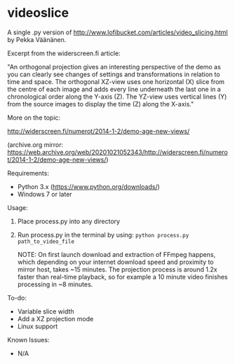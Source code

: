 # videoslice

A single .py version of http://www.lofibucket.com/articles/video_slicing.html by Pekka Väänänen.

Excerpt from the widerscreen.fi article: 

"An orthogonal projection gives an interesting perspective of the demo as you can clearly see changes of settings and transformations in relation to time and space. The orthogonal XZ-view uses one horizontal (X) slice from the centre of each image and adds every line underneath the last one in a chronological order along the Y-axis (Z). The YZ-view uses vertical lines (Y) from the source images to display the time (Z) along the X-axis."

More on the topic: 

http://widerscreen.fi/numerot/2014-1-2/demo-age-new-views/ 

(archive.org mirror: https://web.archive.org/web/20201021052343/http://widerscreen.fi/numerot/2014-1-2/demo-age-new-views/)

Requirements:
- Python 3.x (https://www.python.org/downloads/)
- Windows 7 or later

Usage:
1. Place process.py into any directory
2. Run process.py in the terminal by using: 
```python process.py path_to_video_file```

    NOTE: On first launch download and extraction of FFmpeg happens, which depending on your internet download speed and proximity to mirror host, takes ~15 minutes. The projection process is around 1.2x faster than real-time playback, so for example a 10 minute video finishes processing in ~8 minutes.

To-do:
- Variable slice width
- Add a XZ projection mode
- Linux support

Known Issues:
- N/A

